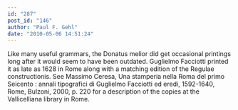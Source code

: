 ```yaml
---
id: "287"
post_id: "146"
author: "Paul F. Gehl"
date: "2010-05-06 14:51:24"
---
```

Like many useful grammars, the Donatus melior did get occasional printings long after it would seem to have been outdated. Guglielmo Facciotti printed it as late as 1628 in Rome along with a matching edition of the Regulae constructionis. See Massimo Ceresa, Una stamperia nella Roma del primo Seicento : annali tipografici di Guglielmo Facciotti ed eredi, 1592-1640, Rome, Bulzoni, 2000, p. 220 for a description of the copies at the Vallicelliana library in Rome.
